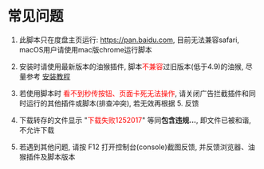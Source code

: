 # 常见问题

1. 此脚本只在度盘主页运行: https://pan.baidu.com, 目前无法兼容safari, macOS用户请使用mac版chrome运行脚本

2. 安装时请使用最新版本的油猴插件, 脚本<span style="color: red;">不兼容</span>过旧版本(低于4.9)的油猴, 尽量参考 [安装教程](/document/开始使用/关于脚本安装.md)

3. 若使用脚本时 <span style="color: red;">看不到秒传按钮、页面卡死无法操作</span>, 请关闭广告拦截插件和同时运行的其他插件或脚本(排查冲突), 若无效再根据 5. 反馈

4. 下载转存的文件显示 "<span style="color: red;">下载失败1252017</span>" 等同**包含违规...**, 即文件已被和谐, 不允许下载

5. 若遇到其他问题, 请按 F12 打开控制台(console)截图反馈, 并反馈浏览器、油猴插件及脚本版本